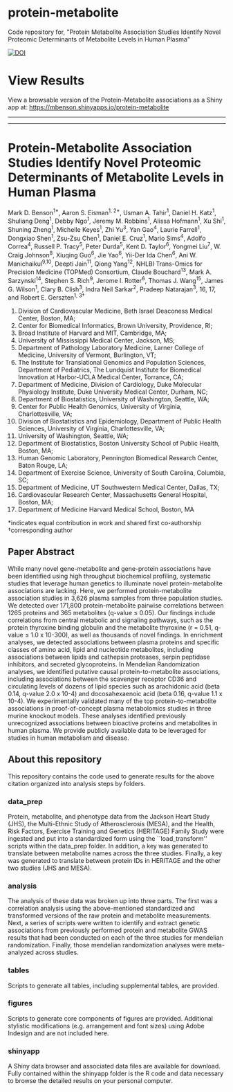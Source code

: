# protein-metabolite
Code repository for, "Protein Metabolite Association Studies Identify Novel Proteomic Determinants of Metabolite Levels in Human Plasma"

[![DOI](https://zenodo.org/badge/457967571.svg)](https://zenodo.org/badge/latestdoi/457967571)

# View Results
View a browsable version of the Protein-Metabolite associations as a Shiny app at: https://mbenson.shinyapps.io/protein-metabolite

---
---

# Protein-Metabolite Association Studies Identify Novel Proteomic Determinants of Metabolite Levels in Human Plasma

Mark D. Benson<sup>1*</sup>, Aaron S. Eisman<sup>1, 2*</sup>, Usman A. Tahir<sup>1</sup>, Daniel H. Katz<sup>1</sup>, Shuliang Deng<sup>1</sup>, Debby Ngo<sup>1</sup>, Jeremy M. Robbins<sup>1</sup>, Alissa Hofmann<sup>1</sup>, Xu Shi<sup>1</sup>, Shuning Zheng<sup>1</sup>, Michelle Keyes<sup>1</sup>, Zhi Yu<sup>3</sup>, Yan Gao<sup>4</sup>, Laurie Farrell<sup>1</sup>, Dongxiao Shen<sup>1</sup>, Zsu-Zsu Chen<sup>1</sup>, Daniel E. Cruz<sup>1</sup>, Mario Sims<sup>4</sup>, Adolfo Correa<sup>4</sup>, Russell P. Tracy<sup>5</sup>, Peter Durda<sup>5</sup>, Kent D. Taylor<sup>6</sup>, Yongmei Liu<sup>7</sup>, W. Craig Johnson<sup>8</sup>, Xiuqing Guo<sup>6</sup>, Jie Yao<sup>6</sup>, Yii-Der Ida Chen<sup>6</sup>, Ani W. Manichaikul<sup>9,10</sup>, Deepti Jain<sup>11</sup>, Qiong Yang<sup>12</sup>, NHLBI Trans-Omics for Precision Medicine (TOPMed) Consortium, Claude Bouchard<sup>13</sup>, Mark A. Sarzynski<sup>14</sup>, Stephen S. Rich<sup>9</sup>, Jerome I. Rotter<sup>6</sup>, Thomas J. Wang<sup>15</sup>, James G. Wilson<sup>1</sup>, Clary B. Clish<sup>3</sup>, Indra Neil Sarkar<sup>2</sup>, Pradeep Natarajan<sup>3</sup>, 16, 17</sup>, and Robert E. Gerszten<sup>1, 3†</sup>

1.	Division of Cardiovascular Medicine, Beth Israel Deaconess Medical Center, Boston, MA; 
2.	Center for Biomedical Informatics, Brown University, Providence, RI; 
3.	Broad Institute of Harvard and MIT, Cambridge, MA; 
4.	University of Mississippi Medical Center, Jackson, MS; 
5.	Department of Pathology Laboratory Medicine, Larner College of Medicine, University of Vermont, Burlington, VT; 
6.	The Institute for Translational Genomics and Population Sciences, Department of Pediatrics, The Lundquist Institute for Biomedical Innovation at Harbor-UCLA Medical Center, Torrance, CA; 
7.	Department of Medicine, Division of Cardiology, Duke Molecular Physiology Institute, Duke University Medical Center, Durham, NC; 
8.	Department of Biostatistics, University of Washington, Seattle, WA; 
9.	Center for Public Health Genomics, University of Virginia, Charlottesville, VA; 
10.	Division of Biostatistics and Epidemiology, Department of Public Health Sciences, University of Virginia, Charlottesville, VA; 
11.	University of Washington, Seattle, WA; 
12.	Department of Biostatistics, Boston University School of Public Health, Boston, MA;
13.	Human Genomic Laboratory, Pennington Biomedical Research Center, Baton Rouge, LA; 
14.	Department of Exercise Science, University of South Carolina, Columbia, SC; 
15.	Department of Medicine, UT Southwestern Medical Center, Dallas, TX; 
16.	Cardiovascular Research Center, Massachusetts General Hospital, Boston, MA; 
17.	Department of Medicine Harvard Medical School, Boston, MA

*indicates equal contribution in work and shared first co-authorship
†corresponding author

## Paper Abstract
While many novel gene-metabolite and gene-protein associations have been identified using high throughput biochemical profiling, systematic studies that leverage human genetics to illuminate novel protein-metabolite associations are lacking.  Here, we performed protein-metabolite association studies in 3,626 plasma samples from three population studies.  We detected over 171,800 protein-metabolite pairwise correlations between 1265 proteins and 365 metabolites (q-value ≤ 0.05).  Our findings include correlations from central metabolic and signaling pathways, such as the protein thyroxine binding globulin and the metabolite thyroxine (r = 0.51, q-value ≤ 1.0 x 10-300), as well as thousands of novel findings.  In enrichment analyses, we detected associations between plasma proteins and specific classes of amino acid, lipid and nucleotide metabolites, including associations between lipids and cathepsin proteases, serpin peptidase inhibitors, and secreted glycoproteins.  In Mendelian Randomization analyses, we identified putative causal protein-to-metabolite associations, including associations between the scavenger receptor CD36 and circulating levels of dozens of lipid species such as arachidonic acid (beta 0.14, q-value 2.0 x 10-4) and docosahexaenoic acid (beta 0.16, q-value 1.1 x 10-4).  We experimentally validated many of the top protein-to-metabolite associations in proof-of-concept plasma metabolomics studies in three murine knockout models.  These analyses identified previously unrecognized associations between bioactive proteins and metabolites in human plasma.  We provide publicly available data to be leveraged for studies in human metabolism and disease.

## About this repository
This repository contains the code used to generate results for the above citation organized into analysis steps by folders.

### data_prep
Protein, metabolite, and phenotype data from the Jackson Heart Study (JHS), the Multi-Ethnic Study of Atherosclerosis (MESA), and the Health, Risk Factors, Exercise Training and Genetics (HERITAGE) Family Study were ingested and put into a standardized form using the ``load_transform'' scripts within the data_prep folder. In addition, a key was generated to translate between metabolite names across the three studies. Finally, a key was generated to translate between protein IDs in HERITAGE and the other two studies (JHS and MESA).

### analysis
The analysis of these data was broken up into three parts. The first was a correlation analysis using the above-mentioned standardized and transformed versions of the raw protein and metabolite measurements. Next, a series of scripts were written to identify and extract genetic associations from previously performed protein and metabolite GWAS results that had been conducted on each of the three studies for mendelian randomization. Finally, those mendelian randomization analyses were meta-analyzed across studies.

### tables
Scripts to generate all tables, including supplemental tables, are provided.

### figures
Scripts to generate core components of figures are provided. Additional stylistic modifications (e.g. arrangement and font sizes) using Adobe Indesign and are not included here.

### shinyapp
A Shiny data browser and associated data files are available for download. Fully contained within the shinyapp folder is the R code and data necessary to browse the detailed results on your personal computer.
